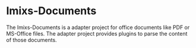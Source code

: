 # Imixs-Documents

The Imixs-Documents is a adapter project for office documents like PDF or MS-Office files. 
The adapter project provides plugins to parse the content of those documents. 

 